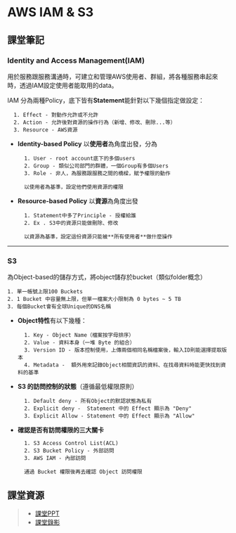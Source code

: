 
# AWS IAM & S3

## 課堂筆記
### Identity and Access Management(IAM)
用於服務跟服務溝通時，可建立和管理AWS使用者、群組，將各種服務串起來時，透過IAM設定使用者能取用的data。

IAM 分為兩種Policy，底下皆有**Statement**能針對以下幾個指定做設定：

      1. Effect - 對動作允許或不允許
      2. Action - 允許後對資源的操作行為（新增、修改、刪除...等）
      3. Resource - AWS資源
      
- **Identity-based Policy** 以**使用者**為角度出發，分為

        1. User - root account底下的多個users
        2. Group - 類似公司部門的群體，一個Group有多個Users
        3. Role - 非人，為服務跟服務之間的橋樑，賦予權限的動作

        以使用者為基準，設定他們使用資源的權限

- **Resource-based Policy** 以**資源**為角度出發

        1. Statement中多了Principle - 授權給誰
        2. Ex . S3中的資源只能做刪除、修改

        以資源為基準，設定這份資源只能被**所有使用者**做什麼操作

---

### S3

為Object-based的儲存方式，將object儲存於bucket（類似folder概念）

    1. 單一帳號上限100 Buckets
    2. 1 Bucket 中容量無上限，但單一檔案大小限制為 0 bytes ~ 5 TB
    3. 每個Bucket會有全球Unique的DNS名稱

- **Object特性**有以下幾種：

        1. Key - Object Name（檔案按字母排序）
        2. Value - 資料本身（一堆 Byte 的組合）
        3. Version ID - 版本控制使用，上傳兩個相同名稱檔案後，輸入ID則能選擇提取版本
        4. Metadata -  額外用來記錄Object相關資訊的資料、在找尋資料時能更快找到資料的基準

- **S3 的訪問控制的狀態**（遵循最低權限原則）

        1. Default deny - 所有Object的默認狀態為私有
        2. Explicit deny -  Statement 中的 Effect 顯示為 "Deny"
        3. Explicit Allow - Statement 中的 Effect 顯示為 "Allow"

- **確認是否有訪問權限的三大關卡** 

        1. S3 Access Control List(ACL)
        2. S3 Bucket Policy - 外部訪問
        3. AWS IAM - 內部訪問

        通過 Bucket 權限後再去確認 Object 訪問權限



## 課堂資源
> * [課堂PPT](http://isee.scu.edu.tw/mod/url/view.php?id=706975)
> * [課堂錄影](http://isee.scu.edu.tw/mod/url/view.php?id=708126)
